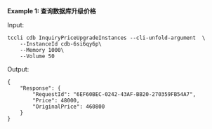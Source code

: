 **Example 1: 查询数据库升级价格**



Input: 

```
tccli cdb InquiryPriceUpgradeInstances --cli-unfold-argument  \
    --InstanceId cdb-6si6qy6p\
    --Memory 1000\
    --Volume 50
```

Output: 
```
{
    "Response": {
        "RequestId": "6EF60BEC-0242-43AF-BB20-270359FB54A7",
        "Price": 48000,
        "OriginalPrice": 460800
    }
}
```

